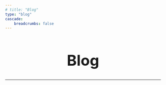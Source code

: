 ```yaml
---
# title: "Blog"
type: "blog"
cascade:
    breadcrumbs: false
---
```


<div style="text-align: center; margin-top: 1rem; ">
  <h1 style="font-size: 3rem; font-family:Inter">Blog</h1>
</div>

---